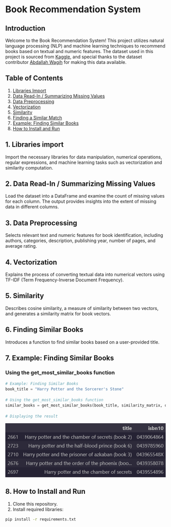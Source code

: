 # Book Recommendation System

## Introduction

Welcome to the Book Recommendation System! This project utilizes natural language processing (NLP) and machine learning techniques to recommend books based on textual and numeric features. The dataset used in this project is sourced from [Kaggle](https://www.kaggle.com/datasets/abdallahwagih/books-dataset/data), and special thanks to the dataset contributor [Abdallah Wagih](https://www.kaggle.com/abdallahwagih) for making this data available.


## Table of Contents
1. [Libraries Import](#1-libraries-import)
2. [Data Read-In / Summarizing Missing Values](#2-data-read-in--summarizing-missing-values)
3. [Data Preprocessing](#3-data-preprocessing)
4. [Vectorization](#4-so-how-do-this-vectorization-even-work)
5. [Similarity](#5-similarity)
6. [Finding a Similar Match](#6-finding-a-similar-match)
7. [Example: Finding Similar Books](#example-finding-similar-books)
8. [How to Install and Run](#how-to-install-and-run)


## 1. Libraries import
Import the necessary libraries for data manipulation, numerical operations, regular expressions, and machine learning tasks such as vectorization and similarity computation.

## 2. Data Read-In / Summarizing Missing Values
Load the dataset into a DataFrame and examine the count of missing values for each column. The output provides insights into the extent of missing data in different columns.

## 3. Data Preprocessing
Selects relevant text and numeric features for book identification, including authors, categories, description, publishing year, number of pages, and average rating.

## 4. Vectorization
Explains the process of converting textual data into numerical vectors using TF-IDF (Term Frequency-Inverse Document Frequency).

## 5. Similarity
Describes cosine similarity, a measure of similarity between two vectors, and generates a similarity matrix for book vectors.

## 6. Finding Similar Books
Introduces a function to find similar books based on a user-provided title.

## 7. Example: Finding Similar Books
### Using the get_most_similar_books function

```python
# Example: Finding Similar Books
book_title = "Harry Potter and the Sorcerer's Stone"

# Using the get_most_similar_books function
similar_books = get_most_similar_books(book_title, similarity_matrix, df, top_n=5)

# Displaying the result
```
![Similar Books](similar_books.png)

## 8. How to Install and Run
1. Clone this repository.
2. Install required libraries:

```bash
pip install -r requirements.txt
```